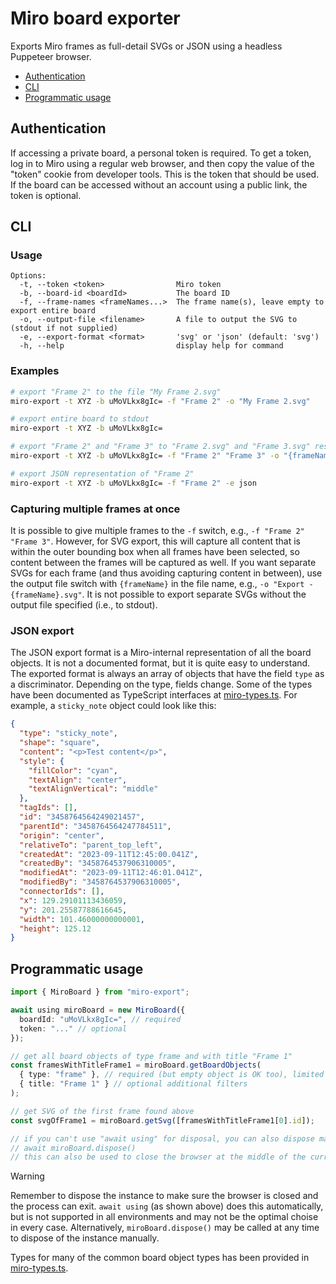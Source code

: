 # Miro board exporter

Exports Miro frames as full-detail SVGs or JSON using a headless Puppeteer browser.

- [Authentication](#authentication)
- [CLI](#cli)
- [Programmatic usage](#programmatic-usage)

## Authentication

If accessing a private board, a personal token is required. To get a token, log in to Miro using a regular web browser, and then copy the value of the "token" cookie from developer tools. This is the token that should be used. If the board can be accessed without an account using a public link, the token is optional.

## CLI

### Usage

```
Options:
  -t, --token <token>                Miro token
  -b, --board-id <boardId>           The board ID
  -f, --frame-names <frameNames...>  The frame name(s), leave empty to export entire board
  -o, --output-file <filename>       A file to output the SVG to (stdout if not supplied)
  -e, --export-format <format>       'svg' or 'json' (default: 'svg')
  -h, --help                         display help for command
```

### Examples

```sh
# export "Frame 2" to the file "My Frame 2.svg"
miro-export -t XYZ -b uMoVLkx8gIc= -f "Frame 2" -o "My Frame 2.svg"

# export entire board to stdout
miro-export -t XYZ -b uMoVLkx8gIc=

# export "Frame 2" and "Frame 3" to "Frame 2.svg" and "Frame 3.svg" respectively
miro-export -t XYZ -b uMoVLkx8gIc= -f "Frame 2" "Frame 3" -o "{frameName}.svg"

# export JSON representation of "Frame 2"
miro-export -t XYZ -b uMoVLkx8gIc= -f "Frame 2" -e json
```

### Capturing multiple frames at once

It is possible to give multiple frames to the `-f` switch, e.g., `-f "Frame 2" "Frame 3"`. However, for SVG export, this will capture all content that is within the outer bounding box when all frames have been selected, so content between the frames will be captured as well. If you want separate SVGs for each frame (and thus avoiding capturing content in between), use the output file switch with `{frameName}` in the file name, e.g., `-o "Export - {frameName}.svg"`. It is not possible to export separate SVGs without the output file specified (i.e., to stdout).

### JSON export

The JSON export format is a Miro-internal representation of all the board objects. It is not a documented format, but it is quite easy to understand. The exported format is always an array of objects that have the field `type` as a discriminator. Depending on the type, fields change. Some of the types have been documented as TypeScript interfaces at [miro-types.ts](src/miro-types.ts). For example, a `sticky_note` object could look like this:

```json
{
  "type": "sticky_note",
  "shape": "square",
  "content": "<p>Test content</p>",
  "style": {
    "fillColor": "cyan",
    "textAlign": "center",
    "textAlignVertical": "middle"
  },
  "tagIds": [],
  "id": "3458764564249021457",
  "parentId": "3458764564247784511",
  "origin": "center",
  "relativeTo": "parent_top_left",
  "createdAt": "2023-09-11T12:45:00.041Z",
  "createdBy": "3458764537906310005",
  "modifiedAt": "2023-09-11T12:46:01.041Z",
  "modifiedBy": "3458764537906310005",
  "connectorIds": [],
  "x": 129.29101113436059,
  "y": 201.25587788616645,
  "width": 101.46000000000001,
  "height": 125.12
}
```

## Programmatic usage

```ts
import { MiroBoard } from "miro-export";

await using miroBoard = new MiroBoard({
  boardId: "uMoVLkx8gIc=", // required
  token: "..." // optional
});

// get all board objects of type frame and with title "Frame 1"
const framesWithTitleFrame1 = miroBoard.getBoardObjects(
  { type: "frame" }, // required (but empty object is OK too), limited field support
  { title: "Frame 1" } // optional additional filters
);

// get SVG of the first frame found above
const svgOfFrame1 = miroBoard.getSvg([framesWithTitleFrame1[0].id]);

// if you can't use "await using" for disposal, you can also dispose manually:
// await miroBoard.dispose()
// this can also be used to close the browser at the middle of the current scope
```

> [!WARNING]  
> Remember to dispose the instance to make sure the browser is closed and the process
> can exit. `await using` (as shown above) does this automatically, but is not supported
> in all environments and may not be the optimal choise in every case. Alternatively,
> `miroBoard.dispose()` may be called at any time to dispose of the instance manually.

Types for many of the common board object types has been provided in [miro-types.ts](src/miro-types.ts).
